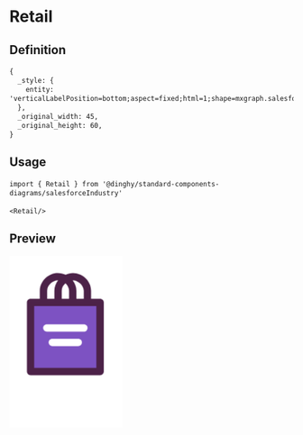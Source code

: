 # Retail

## Definition

```
{
  _style: { 
    entity: 'verticalLabelPosition=bottom;aspect=fixed;html=1;shape=mxgraph.salesforce.retail;',
  },
  _original_width: 45,
  _original_height: 60,
}
```

## Usage

```
import { Retail } from '@dinghy/standard-components-diagrams/salesforceIndustry'

<Retail/>
```

## Preview

<img src="./retail.png" width="200"/>
